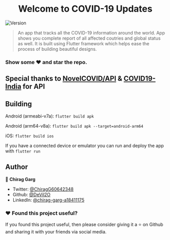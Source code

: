 <h1 align="center">Welcome to COVID-19 Updates</h1>
<p>
  <img alt="Version" src="https://img.shields.io/badge/version-1.1.1-blue.svg?cacheSeconds=2592000" />
</p>


> An app that tracks all the COVID-19 information around the world. App shows you complete report of all affected coutries and global status as well. It is built using Flutter framework which helps ease the process of building beautiful designs.

### Show some :heart: and star the repo.


## Special thanks to [NovelCOVID/API](https://github.com/novelcovid/api) & [COVID19-India](https://github.com/covid19india/api) for API

## Building

Android (armeabi-v7a): `flutter build apk` 

Android (arm64-v8a): `flutter build apk --target=android-arm64` 

iOS: `flutter build ios` 

If you have a connected device or emulator you can run and deploy the app with `flutter run` 

## Author

👤 **Chirag Garg**

* Twitter: [@ChiragG60642348](https://twitter.com/ChiragG60642348)
* Github: [@DeVil2O](https://github.com/DeVil2O)
* LinkedIn: [@chirag-garg-a18411175](https://www.linkedin.com/in/chirag-garg-a18411175/)


### :heart: Found this project useful?

If you found this project useful, then please consider giving it a :star: on Github and sharing it with your friends via social media.
